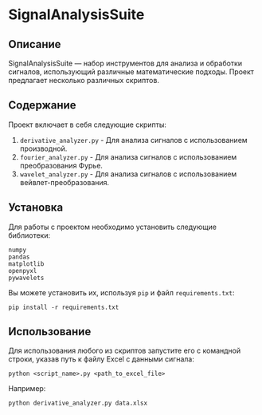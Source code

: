 # SignalAnalysisSuite

## Описание
SignalAnalysisSuite — набор инструментов для анализа и обработки сигналов, использующий различные математические подходы. Проект предлагает несколько различных скриптов.

## Содержание
Проект включает в себя следующие скрипты:
1. `derivative_analyzer.py` - Для анализа сигналов с использованием производной.
2. `fourier_analyzer.py` - Для анализа сигналов с использованием преобразования Фурье.
3. `wavelet_analyzer.py` - Для анализа сигналов с использованием вейвлет-преобразования.

## Установка
Для работы с проектом необходимо установить следующие библиотеки:
```
numpy
pandas
matplotlib
openpyxl
pywavelets
```
Вы можете установить их, используя `pip` и файл `requirements.txt`:
```
pip install -r requirements.txt
```

## Использование
Для использования любого из скриптов запустите его с командной строки, указав путь к файлу Excel с данными сигнала:
```
python <script_name>.py <path_to_excel_file>
```
Например:
```
python derivative_analyzer.py data.xlsx
```
